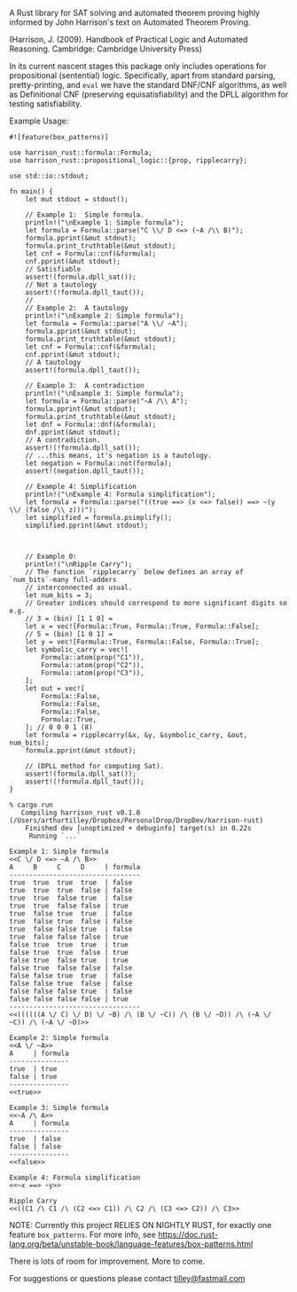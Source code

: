 A Rust library for SAT solving and automated theorem proving highly informed by 
John Harrison's text on Automated Theorem Proving.

(Harrison, J. (2009). Handbook of Practical Logic and Automated Reasoning. Cambridge: Cambridge University Press)

In its current nascent stages this package only includes operations for propositional (sentential) logic. 
Specifically, apart from standard parsing, pretty-printing, and `eval` we have the standard DNF/CNF algorithms,
as well as Definitional CNF (preserving equisatisfiability) and the DPLL algorithm for testing satisfiability.

Example Usage:

```
#![feature(box_patterns)]

use harrison_rust::formula::Formula;
use harrison_rust::propositional_logic::{prop, ripplecarry};

use std::io::stdout;

fn main() {
    let mut stdout = stdout();
	
	// Example 1:  Simple formula.
    println!("\nExample 1: Simple formula");
    let formula = Formula::parse("C \\/ D <=> (~A /\\ B)"); 
    formula.pprint(&mut stdout);
    formula.print_truthtable(&mut stdout);
	let cnf = Formula::cnf(&formula);
    cnf.pprint(&mut stdout);
    // Satisfiable
    assert!(formula.dpll_sat());
    // Not a tautology
    assert!(!formula.dpll_taut());
    //
	// Example 2:  A tautology 
    println!("\nExample 2: Simple formula");
    let formula = Formula::parse("A \\/ ~A"); 
    formula.pprint(&mut stdout);
    formula.print_truthtable(&mut stdout);
	let cnf = Formula::cnf(&formula);
    cnf.pprint(&mut stdout);
    // A tautology
    assert!(formula.dpll_taut());

	// Example 3:  A contradiction 
    println!("\nExample 3: Simple formula");
    let formula = Formula::parse("~A /\\ A"); 
    formula.pprint(&mut stdout);
    formula.print_truthtable(&mut stdout);
	let dnf = Formula::dnf(&formula);
    dnf.pprint(&mut stdout);
    // A contradiction. 
    assert!(!formula.dpll_sat());
    // ...this means, it's negation is a tautology.
    let negation = Formula::not(formula);
    assert!(negation.dpll_taut());

    // Example 4: Simplification
    println!("\nExample 4: Formula simplification");
    let formula = Formula::parse("((true ==> (x <=> false)) ==> ~(y \\/ (false /\\ z)))"); 
    let simplified = formula.psimplify();
    simplified.pprint(&mut stdout);



    // Example 0:  
    println!("\nRipple Carry");
    // The function `ripplecarry` below defines an array of `num_bits`-many full-adders
    // interconnected as usual.
    let num_bits = 3;
    // Greater indices should correspond to more significant digits so e.g.
    // 3 = (bin) [1 1 0] =
    let x = vec![Formula::True, Formula::True, Formula::False];
    // 5 = (bin) [1 0 1] =
    let y = vec![Formula::True, Formula::False, Formula::True];
    let symbolic_carry = vec![
        Formula::atom(prop("C1")),
        Formula::atom(prop("C2")),
        Formula::atom(prop("C3")),
    ];
    let out = vec![
        Formula::False,
        Formula::False,
        Formula::False,
        Formula::True,
    ]; // 0 0 0 1 (8)
    let formula = ripplecarry(&x, &y, &symbolic_carry, &out, num_bits);
    formula.pprint(&mut stdout);

	// (DPLL method for computing Sat).
    assert!(formula.dpll_sat());
    assert!(!formula.dpll_taut());
}

```

```
% cargo run
   Compiling harrison_rust v0.1.0 (/Users/arthurtilley/Dropbox/PersonalDrop/DropDev/harrison-rust)
    Finished dev [unoptimized + debuginfo] target(s) in 0.22s
     Running `...`

Example 1: Simple formula
<<C \/ D <=> ~A /\ B>>
A     B     C     D     | formula
---------------------------------
true  true  true  true  | false
true  true  true  false | false
true  true  false true  | false
true  true  false false | true
true  false true  true  | false
true  false true  false | false
true  false false true  | false
true  false false false | true
false true  true  true  | true
false true  true  false | true
false true  false true  | true
false true  false false | false
false false true  true  | false
false false true  false | false
false false false true  | false
false false false false | true
---------------------------------
<<((((((A \/ C) \/ D) \/ ~B) /\ (B \/ ~C)) /\ (B \/ ~D)) /\ (~A \/ ~C)) /\ (~A \/ ~D)>>

Example 2: Simple formula
<<A \/ ~A>>
A     | formula
---------------
true  | true
false | true
---------------
<<true>>

Example 3: Simple formula
<<~A /\ A>>
A     | formula
---------------
true  | false
false | false
---------------
<<false>>

Example 4: Formula simplification
<<~x ==> ~y>>

Ripple Carry
<<((C1 /\ C1 /\ (C2 <=> C1)) /\ C2 /\ (C3 <=> C2)) /\ C3>>
```

NOTE:  Currently this project RELIES ON NIGHTLY RUST, for exactly one feature `box_patterns`.
For more info, see
https://doc.rust-lang.org/beta/unstable-book/language-features/box-patterns.html

There is lots of room for improvement.  More to come.

For suggestions or questions please contact tilley@fastmail.com



